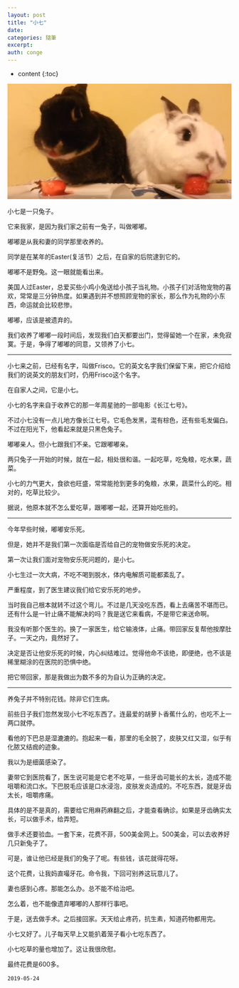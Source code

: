 ```yaml
---
layout: post
title: "小七"
date:
categories: 隨筆
excerpt:
auth: conge
---
```

* content
{:toc}

![左边是小七，右边是嘟嘟](/assets/images/隨筆/118382-3c172745f3fc9a92.png)

小七是一只兔子。

它来我家，是因为我们家之前有一兔子，叫做嘟嘟。

嘟嘟是从我和妻的同学那里收养的。

同学是在某年的Easter(复活节）之后，在自家的后院逮到它的。

嘟嘟不是野兔。这一眼就能看出来。

美国人过Easter，总爱买些小鸡小兔送给小孩子当礼物。小孩子们对活物宠物的喜欢，常常是三分钟热度。如果遇到并不想照顾宠物的家长，那么作为礼物的小东西，命运就会比较悲惨。

嘟嘟，应该是被遗弃的。

我们收养了嘟嘟一段时间后，发现我们白天都要出门，觉得留她一个在家，未免寂寞。于是，争得了嘟嘟的同意，又领养了小七。

----

小七来之前，已经有名字，叫做Frisco。它的英文名字我们保留下来，把它介绍给我们的说英文的朋友们时，仍用Frisco这个名字。

在自家人之间，它是小七。

小七的名字来自于收养它的那一年周星驰的一部电影《长江七号》。

不过小七没有一点儿地方像长江七号。它毛色发黑，混有棕色，还有些毛发偏白。不过在阳光下，他看起来就是只黑色兔子。

嘟嘟亲人。但小七跟我们不亲。它跟嘟嘟亲。

两只兔子一开始的时候，就在一起，相处很和谐。一起吃草，吃兔粮，吃水果，蔬菜。

小七的力气更大，食欲也旺盛，常常能抢到更多的兔粮，水果，蔬菜什么的吃。相对的，吃草比较少。

据说，他原本就不怎么爱吃草，跟嘟嘟一起，还算开始吃些的。

--------

今年早些时候，嘟嘟安乐死。

但是，她并不是我们第一次面临是否给自己的宠物做安乐死的决定。

第一次让我们面对宠物安乐死问题的，是小七。

小七生过一次大病，不吃不喝到脱水，体内电解质可能都紊乱了。

严重程度，到了医生建议我们给它安乐死的地步。

当时我自己根本就转不过这个弯儿。不过是几天没吃东西，看上去痛苦不堪而已。还有什么是一针止痛不能解决的吗？我是送它来看病，不是带它来送命啊。

我没有听那个医生的。换了一家医生，给它输液体，止痛。带回家反复帮他按摩肚子。一天之内，竟然好了。

决定是否让他安乐死的时候，内心纠结难过。觉得他命不该绝，即便绝，也不该是稀里糊涂的在医院的恐惧中绝。

把它带回家，那是我做出为数不多的为自认为正确的决定。

-----

养兔子并不特别花钱。除非它们生病。

前些日子我们忽然发现小七不吃东西了。连最爱的胡萝卜香蕉什么的，也吃不上一两口就停。

看他的下巴总是湿漉漉的。抱起来一看，那里的毛全脱了，皮肤又红又湿，似乎有化脓又结痂的迹象。

我以为是细菌感染了。

妻带它到医院看了，医生说可能是它老不吃草，一些牙齿可能长的太长，造成不能咀嚼和流口水。下巴脱毛应该是口水浸泡，皮肤发炎造成的。不吃东西，就是牙齿太长，咀嚼疼痛。

具体的是不是真的，需要给它用麻药麻翻之后，才能查看确诊。如果是牙齿确实太长，可以做手术，给弄短。

做手术还要验血。一套下来，花费不菲，500美金网上。500美金，可以去收养好几只新兔子了。

可是，谁让他已经是我们的兔子了呢。有些钱，该花就得花呀。

这个花费，让我妈直嘬牙花。命令我，下回可别养这玩意儿了。

妻也感到心疼。那能怎么办。总不能不给治吧。

怎么着，也不能像遗弃嘟嘟的人那样行事吧。

于是，送去做手术。之后接回家。天天给止疼药，抗生素，知道药物都用完。

小七又好了。儿子每天早上又能扒着笼子看小七吃东西了。

小七吃草的量也增加了。这让我很欣慰。

最终花费是600多。

```
2019-05-24
```
